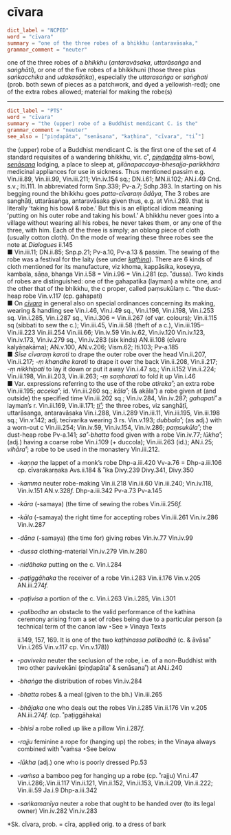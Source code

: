 # cīvara

``` toml
dict_label = "NCPED"
word = "cīvara"
summary = "one of the three robes of a bhikkhu (antaravāsaka,"
grammar_comment = "neuter"
```

one of the three robes of a *bhikkhu* (*antaravāsaka*, *uttarāsaṅga* and *saṅghāti*), or one of the five robes of a bhikkhuni (those three plus *saṅkacchika* and *udakasāṭika*), especially the *uttarasaṅga* or *saṅghati* (prob. both sewn of pieces as a patchwork, and dyed a yellowish\-red); one of the extra robes allowed; material for making the robe(s)

--------------------

``` toml
dict_label = "PTS"
word = "cīvara"
summary = "the (upper) robe of a Buddhist mendicant C. is the"
grammar_comment = "neuter"
see_also = ["piṇḍapāta", "senāsana", "kaṭhina", "cīvara", "ti˚"]
```

the (upper) robe of a Buddhist mendicant C. is the first one of the set of 4 standard requisites of a wandering bhikkhu, vir. c˚, *[piṇḍapāta](piṇḍapāta.md)* alms\-bowl, *[senāsana](senāsana.md)* lodging, a place to sleep at, *gilānapaccaya\-bhesajja\-parikkhāra* medicinal appliances for use in sickness. Thus mentioned passim e.g. Vin.iii.89, Vin.iii.99, Vin.iii.211; Vin.iv.154 sq.; DN.i.61; MN.ii.102; AN.i.49 Cnd. s.v.; Iti.111. In abbreviated form Snp.339; Pv\-a.7; Sdhp.393. In starting on his begging round the bhikkhu goes *patta\-cīvaraṃ ādāya*, The 3 robes are sanghāṭi, uttarāsaṅga, antaravāsaka given thus, e.g. at Vin.i.289. that is literally ʻtaking his bowl & robe.’ But this is an elliptical idiom meaning ʻputting on his outer robe and taking his bowl.’ A bhikkhu never goes into a village without wearing all his robes, he never takes them, or any one of the three, with him. Each of the three is simply; an oblong piece of cloth (usually cotton cloth). On the mode of wearing these three robes see the note at *Dialogues* ii.145  
■ Vin.iii.11; DN.ii.85; Snp.p.21; Pv\-a.10, Pv\-a.13 & passim. The sewing of the robe was a festival for the laity (see under *[kaṭhina](kaṭhina.md)*). There are 6 kinds of cloth mentioned for its manufacture, viz khoma, kappāsika, koseyya, kambala, sāṇa, bhanga Vin.i.58 = Vin.i.96 = Vin.i.281 (cp. ˚dussa). Two kinds of robes are distinguished: one of the gahapatika (layman) a white one, and the other that of the bhikkhu, the c proper, called paṃsukūlaṃ c. “the dust\-heap robe Vin.v.117 (cp. gahapati)  
■ On *[cīvara](cīvara.md)* in general also on special ordinances concerning its making, wearing & handling see Vin.i.46, Vin.i.49 sq., Vin.i.196, Vin.i.198, Vin.i.253 sq. Vin.i.285, Vin.i.287 sq., Vin.i.306 = Vin.ii.267 (of var. colours); Vin.ii.115 sq (sibbati to sew the c.); Vin.iii.45, Vin.iii.58 (theft of a c.), Vin.iii.195–⁠ Vin.iii.223 Vin.iii.254 Vin.iii.66; Vin.iv.59 Vin.iv.62, Vin.iv.120 Vin.iv.123, Vin.iv.173, Vin.iv.279 sq., Vin.iv.283 (six kinds) AN.iii.108 (cīvare kalyāṇakāma); AN.v.100, AN.v.206; Vism.62; Iti.103; Pv\-a.185  
■ *Sīse cīvaraṃ karoti* to drape the outer robe over the head Vin.ii.207, Vin.ii.217; *\-ṃ khandhe karoti* to drape it over the back Vin.ii.208, Vin.ii.217; *\-ṃ nikkhipati* to lay it down or put it away Vin.i.47 sq.; Vin.ii.152 Vin.ii.224; Vin.iii.198, Vin.iii.203, Vin.iii.263; *\-ṃ saṃharati* to fold it up Vin.i.46  
■ Var. expressions referring to the use of the robe *atireka˚*; an extra robe Vin.iii.195; *acceka˚*; id. Vin.iii.260 sq.; *kāla˚*; (& akāla˚) a robe given at (and outside) the specified time Vin.iii.202 sq.; Vin.iv.284, Vin.iv.287; *gahapati˚* a layman’s r. Vin.iii.169, Vin.iii.171; *[ti˚](ti˚.md)*; the three robes, viz sanghāṭī, uttarāsanga, antaravāsaka Vin.i.288, Vin.i.289 Vin.iii.11, Vin.iii.195, Vin.iii.198 sq.; Vin.v.142; adj. tecīvarika wearing 3 rs. Vin.v.193; *dubbala˚*; (as adj.) with a worn\-out c Vin.iii.254; Vin.iv.59, Vin.iv.154, Vin.iv.286; *paṃsukūla˚*; the dust\-heap robe Pv\-a.141; *sa˚\-bhatta* food given with a robe Vin.iv.77; *lūkha˚*; (adj.) having a coarse robe Vin.i.109 (\+ duccola); Vin.iii.263 (id.); AN.i.25; *vihāra˚*; a robe to be used in the monastery Vin.iii.212.

* *\-kaṇṇa* the lappet of a monk’s robe Dhp\-a.iii.420 Vv\-a.76 = Dhp\-a.iii.106 cp. cīvarakarṇaka Avs.ii.184 & ˚ika Divy.239 Divy.341, Divy.350
* *\-kamma* neuter robe\-making Vin.ii.218 Vin.iii.60 Vin.iii.240; Vin.iv.118, Vin.iv.151 AN.v.328*f.* Dhp\-a.iii.342 Pv\-a.73 Pv\-a.145
* *\-kāra* (\-samaya) (the time of sewing the robes Vin.iii.256*f.*
* *\-kāla* (\-samaya) the right time for accepting robes Vin.iii.261 Vin.iv.286 Vin.iv.287
* *\-dāna* (\-samaya) (the time for) giving robes Vin.iv.77 Vin.iv.99
* *\-dussa* clothing\-material Vin.iv.279 Vin.iv.280
* *\-nidāhaka* putting on the c. Vin.i.284
* *\-paṭiggāhaka* the receiver of a robe Vin.i.283 Vin.ii.176 Vin.v.205 AN.iii.274*f.*
* *\-paṭivisa* a portion of the c. Vin.i.263 Vin.i.285, Vin.i.301
* *\-palibodha* an obstacle to the valid performance of the kathina ceremony arising from a set of robes being due to a particular person (a technical term of the canon law ‣See
  » Vinaya Texts

   ii.149, 157, 169. It is one of the two *kaṭhinassa palibodhā* (c. & āvāsa˚ Vin.i.265 Vin.v.117 cp. Vin.v.178))
* *\-paviveka* neuter the seclusion of the robe, i.e. of a non\-Buddhist with two other pavivekāni (piṇḍapāta˚ & senāsana˚) at AN.i.240
* *\-bhaṅga* the distribution of robes Vin.iv.284
* *\-bhatta* robes & a meal (given to the bh.) Vin.iii.265
* *\-bhājaka* one who deals out the robes Vin.i.285 Vin.ii.176 Vin v.205 AN.iii.274*f.* (cp. ˚paṭiggāhaka)
* *\-bhisī* a robe rolled up like a pillow Vin.i.287*f.*
* *\-rajju* feminine a rope for (hanging up) the robes; in the Vinaya always combined with ˚vaṁsa ‣See below
* *\-lūkha* (adj.) one who is poorly dressed Pp.53
* *\-vaṁsa* a bamboo peg for hanging up a robe (cp. ˚rajju) Vin.i.47 Vin.i.286;.Vin.ii.117 Vin.ii.121, Vin.ii.152, Vin.ii.153, Vin.ii.209, Vin.ii.222; Vin.iii.59 Ja.i.9 Dhp\-a.iii.342
* *\-saṅkamanīya* neuter a robe that ought to be handed over (to its legal owner) Vin.iv.282 Vin.iv.283

\*Sk. cīvara, prob. = cīra, applied orig. to a dress of bark

